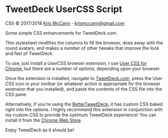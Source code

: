 # TweetDeck UserCSS Script

CSS &copy; 2017/2018 [Kris McCann](https://github.com/AJCrowley) - [krismccann@gmail.com](mailto:krismccann@gmail.com)



Some simple CSS enhancements for TweetDeck.com.

This stylesheet modifies the columns to fill the browser, does away with the round avatars, and makes a number of other tweaks that improve the look and feel of TweetDeck.

To use, just install a UserCSS browser extension, I use [User CSS for Chrome](https://chrome.google.com/webstore/detail/user-css/okpjlejfhacmgjkmknjhadmkdbcldfcb), but there are a number of options, depending upon your browser.

Once the extension is installed, navigate to [TweetDeck.com](https://tweetdeck.twitter.com/), press the User CSS icon in your toolbar (or whatever action is appropriate for the browser extension that you installed), and paste the contents of the CSS file into the CSS pane.

Alternatively, if you're using the [BetterTweetDeck](https://github.com/eramdam/BetterTweetDeck), it has custom CSS baked right into the options. I highly recommend this extension in conjunction with my custom CSS to provide the optimum TweetDeck experience! You can install it from the [Chrome Web Store](https://chrome.google.com/webstore/detail/bettertweetdeck/micblkellenpbfapmcpcfhcoeohhnpob?hl=en).

Enjoy TweetDeck as it should be!